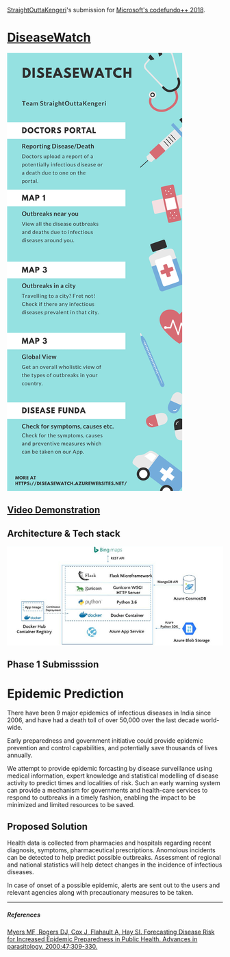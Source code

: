 [StraightOuttaKengeri](https://twitter.com/SoKengeri)'s submission for [Microsoft's codefundo++ 2018](http://www.codefundo.io/).

# [DiseaseWatch](https://diseasewatch.azurewebsites.net)
![Infographic](https://github.com/aravindbs/cfdpp2018/blob/master/docs/img/infographic.jpg)
## [Video Demonstration](https://youtu.be/xOkbK5FE-44)

## Architecture & Tech stack 
![Architecure](https://github.com/aravindbs/cfdpp2018/blob/master/docs/img/architecture.jpg)



Phase 1 Submisssion
--- 
# Epidemic Prediction

There have been 9 major epidemics of infectious diseases in India since 2006, and have had a death toll of over 50,000 over the last decade world-
wide.

Early preparedness and government initiative could provide epidemic prevention and control capabilities, and potentially save thousands of lives annually.

We attempt to provide epidemic forcasting by disease surveillance using medical information, expert knowledge and statistical modelling of disease activity to predict times and localities of risk. Such an early warning system can provide a mechanism for governments and health-care services to respond to outbreaks in a timely fashion, enabling the impact to be minimized and limited resources to be saved.

## Proposed Solution 

Health data is collected from pharmacies and hospitals regarding recent diagnosis, symptoms, pharmaceutical prescriptions. Anomolous incidents can be detected to help predict possible outbreaks.
Assessment of regional and national statistics will help detect changes in the incidence of infectious diseases.

In case of onset of a possible epidemic, alerts are sent out to the users and relevant agencies along with precautionary measures to be taken.

---

 ##### References
[Myers MF, Rogers DJ, Cox J, Flahault A, Hay SI. Forecasting Disease Risk for Increased Epidemic Preparedness in Public Health. Advances in parasitology. 2000;47:309-330.](https://www.ncbi.nlm.nih.gov/pmc/articles/PMC3196833/)



